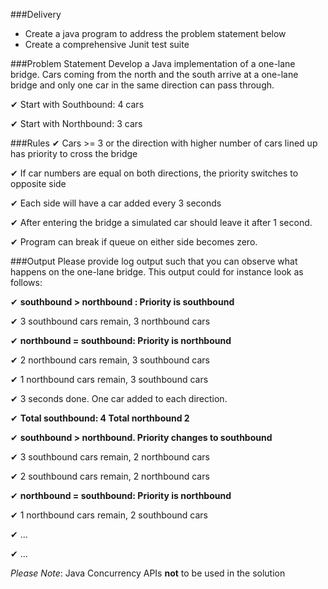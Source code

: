 ###Delivery
* Create a java program to address the problem statement below
* Create a comprehensive Junit test suite

###Problem Statement
Develop a Java implementation of a one-lane bridge. Cars coming from the north and the south arrive
at a one-lane bridge and only one car in the same direction can pass through.

✔ Start with Southbound: 4 cars

✔ Start with Northbound: 3 cars

###Rules
✔ Cars &gt;= 3 or the direction with higher number of cars lined up has priority to cross the bridge

✔ If car numbers are equal on both directions, the priority switches to opposite side

✔ Each side will have a car added every 3 seconds

✔ After entering the bridge a simulated car should leave it after 1 second.

✔ Program can break if queue on either side becomes zero.

###Output
Please provide log output such that you can observe what happens on the one-lane bridge. This
output could for instance look as follows:

✔ **southbound &gt; northbound : Priority is southbound**

✔ 3 southbound cars remain, 3 northbound cars

✔ **northbound = southbound: Priority is northbound**

✔ 2 northbound cars remain, 3 southbound cars

✔ 1 northbound cars remain, 3 southbound cars

✔ 3 seconds done. One car added to each direction.

✔ **Total southbound: 4 Total northbound 2**

✔ **southbound &gt; northbound. Priority changes to southbound**

✔ 3 southbound cars remain, 2 northbound cars

✔ 2 southbound cars remain, 2 northbound cars

✔ **northbound = southbound: Priority is northbound**

✔ 1 northbound cars remain, 2 southbound cars

✔ ...

✔ ...

*Please Note*: Java Concurrency APIs **not** to be used in the solution